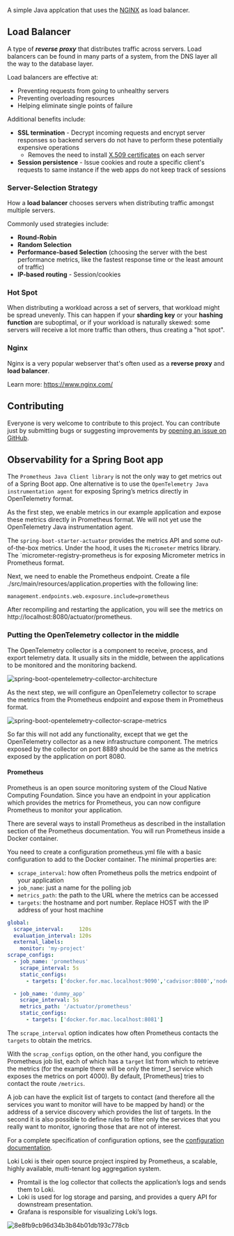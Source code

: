 A simple Java applcation that uses the [NGINX](https://www.nginx.com/) as load balancer.

## Load Balancer
A type of ***reverse proxy*** that distributes traffic across servers. Load balancers can be found in many parts of a system, from the DNS layer all the way to the database layer.

Load balancers are effective at:

- Preventing requests from going to unhealthy servers
- Preventing overloading resources
- Helping eliminate single points of failure

Additional benefits include:

- **SSL termination** - Decrypt incoming requests and encrypt server responses so backend servers do not have to perform these potentially expensive operations
  - Removes the need to install [X.509 certificates](https://en.wikipedia.org/wiki/X.509) on each server
- **Session persistence** - Issue cookies and route a specific client's requests to same instance if the web apps do not keep track of sessions

### Server-Selection Strategy
How a **load balancer** chooses servers when distributing traffic amongst multiple servers. 

Commonly used strategies include:
- **Round-Robin**
- **Random Selection**
- **Performance-based Selection** (choosing the server with the best performance metrics, like the fastest response time or the least amount of traffic)
- **IP-based routing** - Session/cookies

### Hot Spot
When distributing a workload across a set of servers, that workload might be spread unevenly. This can happen if your **sharding key** or your **hashing function** are suboptimal, or if your workload is naturally skewed: some servers will receive a lot more traffic than others, thus creating a "hot spot".

### Nginx
 Nginx is a very popular webserver that's often used as a <b>reverse proxy</b> and <b>load balancer</b>.

Learn more: https://www.nginx.com/

## Contributing

Everyone is very welcome to contribute to this project. You can contribute just by submitting bugs or suggesting improvements by
[opening an issue on GitHub](https://github.com/NicoMincuzzi/springboot-docker-nginx/issues).

## Observability for a Spring Boot app

The `Prometheus Java Client library` is not the only way to get metrics out of a Spring Boot app. 
One alternative is to use the `OpenTelemetry Java instrumentation agent` for exposing Spring’s metrics directly in OpenTelemetry format.

As the first step, we enable metrics in our example application and expose these metrics directly in Prometheus format. 
We will not yet use the OpenTelemetry Java instrumentation agent.

The `spring-boot-starter-actuator` provides the metrics API and some out-of-the-box metrics. Under the hood, it uses the `Micrometer` metrics library. 
The `micrometer-registry-prometheus is for exposing Micrometer metrics in Prometheus format.

Next, we need to enable the Prometheus endpoint. Create a file ./src/main/resources/application.properties with the following line:

```
management.endpoints.web.exposure.include=prometheus
```
After recompiling and restarting the application, you will see the metrics on http://localhost:8080/actuator/prometheus.

### Putting the OpenTelemetry collector in the middle
The OpenTelemetry collector is a component to receive, process, and export telemetry data. It usually sits in the middle, between the applications to be monitored and the monitoring backend.

![spring-boot-opentelemetry-collector-architecture](https://github.com/NicoMincuzzi/springboot-docker-nginx/assets/48289901/ea6f3003-1a8e-4106-aa1e-8255531a0a1a)

As the next step, we will configure an OpenTelemetry collector to scrape the metrics from the Prometheus endpoint and expose them in Prometheus format.

![spring-boot-opentelemetry-collector-scrape-metrics](https://github.com/NicoMincuzzi/springboot-docker-nginx/assets/48289901/ed3403c1-ef73-48cc-a946-ba581e9b9b1b)

So far this will not add any functionality, except that we get the OpenTelemetry collector as a new infrastructure component. The metrics exposed by the collector on port 8889 should be the same as the metrics exposed by the application on port 8080.

#### Prometheus

Prometheus is an open source monitoring system of the Cloud Native Computing Foundation. Since you have an endpoint in your application which provides the metrics for Prometheus, you can now configure Prometheus to monitor your application.

There are several ways to install Prometheus as described in the installation section of the Prometheus documentation. You will run Prometheus inside a Docker container.

You need to create a configuration prometheus.yml file with a basic configuration to add to the Docker container. The minimal properties are:

- `scrape_interval`: how often Prometheus polls the metrics endpoint of your application
- `job_name`: just a name for the polling job
- `metrics_path`: the path to the URL where the metrics can be accessed
- `targets`: the hostname and port number. Replace HOST with the IP address of your host machine

```yaml
global:
  scrape_interval:     120s
  evaluation_interval: 120s
  external_labels:
    monitor: 'my-project'
scrape_configs:
  - job_name: 'prometheus'
    scrape_interval: 5s
    static_configs:
      - targets: ['docker.for.mac.localhost:9090','cadvisor:8080','node-exporter:9100']

  - job_name: 'dummy_app'
    scrape_interval: 5s
    metrics_path: '/actuator/prometheus'
    static_configs:
      - targets: ['docker.for.mac.localhost:8081']
```

The `scrape_interval` option indicates how often Prometheus contacts the `targets` to obtain the metrics.

With the `scrap_configs` option, on the other hand, you configure the Prometheus job list,
each of which has a `target` list from which to retrieve the metrics (for the example there will be only the timer_1 service
which exposes the metrics on port 4000). By default, [Prometheus] tries to contact the route `/metrics`.

A job can have the explicit list of targets to contact (and therefore all the services you want to monitor will have to be mapped by hand) or
the address of a service discovery which provides the list of targets. In the second it is also possible to define rules to filter only the services that you really want to monitor, ignoring those that are not of interest.

For a complete specification of configuration options, see the [configuration documentation](https://prometheus.io/docs/prometheus/latest/configuration/configuration/).

Loki
Loki is their open source project inspired by Prometheus, a scalable, highly available, multi-tenant log aggregation system.

- Promtail is the log collector that collects the application’s logs and sends them to Loki.
- Loki is used for log storage and parsing, and provides a query API for downstream presentation.
- Grafana is responsible for visualizing Loki’s logs.

![8e8fb9cb96d34b3b84b01db193c778cb](https://github.com/NicoMincuzzi/springboot-docker-nginx/assets/48289901/30c6ba1b-2461-40d9-85f7-83b2e25faa72)
